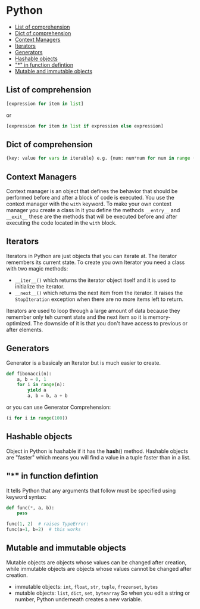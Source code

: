 # Python
- [List of comprehension](#list_of_comprehension)
- [Dict of comprehension](#dict_of_comprehension)
- [Context Managers](#context_managers)
- [Iterators](#iterators)
- [Generators](#generators)
- [Hashable objects](#hashable_objects)
- ["*" in function defintion ](#*_in_function_definition)
- [Mutable and immutable objects](#mutable_and_immutable_objects)
## List of comprehension <a name="list_of_comprehension"></a>
``` python
[expression for item in list]
```
or
``` python
[expression for item in list if expression else expression]
```

## Dict of comprehension <a name="dict_of_comprehension"></a>
``` python
{key: value for vars in iterable} e.g. {num: num*num for num in range (1,11)}
```

## Context Managers <a name="context_managers"></a>
Context manager is an object that defines the behavior that should be performed before and after a block of code is executed. You use the context manager with the `with` keyword. To make your own context manager you create a class in it you define the methods `__entry__` and `__exit__` these are the methods that will be executed before and after executing the code located in the `with` block.

## Iterators <a name="iterators"></a>
Iterators in Python are just objects that you can iterate at. The iterator remembers its current state. To create you own Iterator you need a class with two magic methods:
- `__iter__()` which returns the iterator object itself and it is used to initialize the iterator.
- `__next__()` which returns the next item from the iterator. It raises the `StopIteration` exception when there are no more items left to return.

Iterators are used to loop through a large amount of data because they remember only teh current state and the next item so it is memory-optimized. The downside of it is that you don't have access to previous or after elements.

## Generators <a name="generators"></a>
Generator is a basicaly an Iterator but is much easier to create. 
``` python 
def fibonacci(n):
    a, b = 0, 1
    for i in range(n):
        yield a
        a, b = b, a + b
```
or you can use Generator Comprehension:
``` python 
(i for i in range(100))
```

## Hashable objects <a name="hashable_objects"></a>
Object in Python is hashable if it has the __hash__() method. Hashable objects are "faster" which means you will find a value in a tuple faster than in a list.

## "*" in function defintion <a name="*_in_function_definition"></a>
It tells Python that any arguments that follow must be specified using keyword syntax:
``` python
def func(*, a, b):
    pass

func(1, 2)  # raises TypeError:
func(a=1, b=2)  # this works
```

## Mutable and immutable objects <a name="mutable_and_immutable_objects"></a>
Mutable objects are objects whose values can be changed after creation, while immutable objects are objects whose values cannot be changed after creation.
- immutable objects: `int`, `float`, `str`, `tuple`, `frozenset`, `bytes`
- mutable objects: `list`, `dict`, `set`, `bytearray`
So when you edit a string or number, Python underneath creates a new variable.